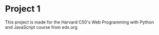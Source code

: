 # Project 1

This project is made for the Harvard C50's Web Programming with Python and JavaScript course from edx.org
